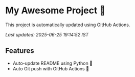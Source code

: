 # My Awesome Project 🚀

This project is automatically updated using GitHub Actions.

_Last updated: 2025-06-25 19:14:52 IST_

## Features
- Auto-update README using Python 🐍
- Auto Git push with GitHub Actions 🤖
